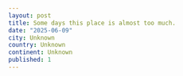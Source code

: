 ```yaml
---
layout: post
title: Some days this place is almost too much.
date: "2025-06-09"
city: Unknown
country: Unknown
continent: Unknown
published: 1
---
```

